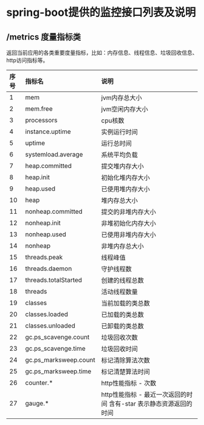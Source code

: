 # spring-boot提供的监控接口列表及说明

## /metrics  度量指标类
返回当前应用的各类重要度量指标，比如：内存信息、线程信息、垃圾回收信息、http访问指标等。

|序号|指标名|说明|
|:-------------|:-------------|:-------------|
|1|mem|jvm内存总大小|
|2|mem.free|jvm空闲内存大小|
|3|processors|cpu核数|
|4|instance.uptime|实例运行时间|
|5|uptime|运行总时间|
|6|systemload.average|系统平均负载|
|7|heap.committed|提交堆内存大小|
|8|heap.init|初始化堆内存大小|
|9|heap.used|已使用堆内存大小|
|10|heap|堆内存总大小|
|11|nonheap.committed|提交的非堆内存大小|
|12|nonheap.init|非堆初始化内存大小|
|13|nonheap.used|已使用非堆内存大小|
|14|nonheap|非堆内存总大小|
|15|threads.peak|线程峰值|
|16|threads.daemon|守护线程数|
|17|threads.totalStarted|创建的线程总数|
|18|threads|活动线程数量|
|19|classes|当前加载的类总数|
|20|classes.loaded|已加载的类总数|
|21|classes.unloaded|已卸载的类总数|
|22|gc.ps_scavenge.count|垃圾回收次数|
|23|gc.ps_scavenge.time|垃圾回收时间|
|24|gc.ps_marksweep.count|标记清除算法次数|
|25|gc.ps_marksweep.time|标记清楚算法时间|
|26|counter.*|http性能指标 - 次数|
|27|gauge.*|http性能指标 - 最近一次返回的时间  含有-star 表示静态资源返回的时间|
